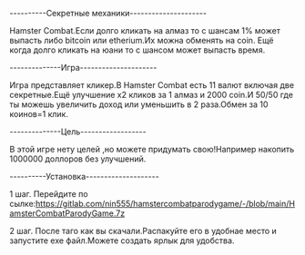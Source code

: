 ----------Секретные механики---------------------

Hamster Combat.Если долго кликать на алмаз то с шансам 1% может выпасть либо bitcoin или etherium.Их можна обменять  на coin.
Ещё когда долго кликать на юани то с шансом может выпасть время.

--------------Игра---------------------

Игра представляет кликер.В Hamster Combat есть 11 валют включая две секретные.Ещё улучшение x2 кликов за 1 алмаз и 2000 coin.И 50/50 где ты можешь увеличить доход или уменьшить в 2 раза.Обмен за 10 коинов=1 клик. 

--------------Цель------------------

В этой игре нету целей ,но можете придумать свою!Например накопить 1000000 доллоров без улучшений.

----------Установка--------------------

1 шаг.
Перейдите по сылке:https://gitlab.com/nin555/hamstercombatparodygame/-/blob/main/HamsterCombatParodyGame.7z

2 шаг.
После таго как вы скачали.Распакуйте его в удобнае место и запустите exe файл.Можете создать ярлык для удобства.



